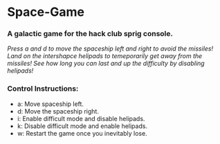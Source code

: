 # Space-Game

### A galactic game for the hack club sprig console.

*Press a and d to move the spaceship left and right to avoid the missiles!
Land on the intershapce helipads to temeporarily get away from the missiles!
See how long you can last and up the difficulty by disabling helipads!*

### Control Instructions:
 - a: Move spaceship left.
 - d: Move the spaceship right.
 - i: Enable difficult mode and disable helipads.
 - k: Disable difficult mode and enable helipads.
 - w: Restart the game once you inevitably lose.

